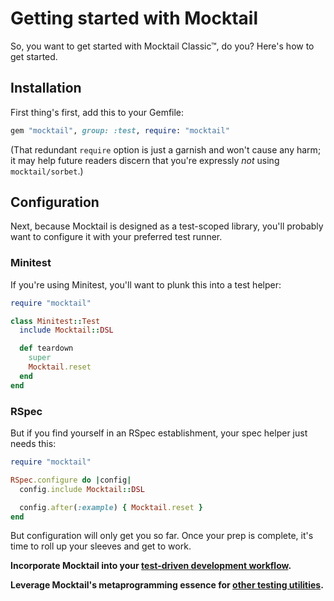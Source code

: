 # Getting started with Mocktail

So, you want to get started with Mocktail Classic™, do you? Here's how to get
started.

## Installation

First thing's first, add this to your Gemfile:

```ruby
gem "mocktail", group: :test, require: "mocktail"
```

(That redundant `require` option is just a garnish and won't cause any harm; it
may help future readers discern that you're expressly _not_ using
`mocktail/sorbet`.)

## Configuration

Next, because Mocktail is designed as a test-scoped library, you'll probably
want to configure it with your preferred test runner.

### Minitest

If you're using Minitest, you'll want to plunk this into a test helper:

```ruby
require "mocktail"

class Minitest::Test
  include Mocktail::DSL

  def teardown
    super
    Mocktail.reset
  end
end
```

### RSpec

But if you find yourself in an RSpec establishment, your spec helper just needs
this:

```ruby
require "mocktail"

RSpec.configure do |config|
  config.include Mocktail::DSL

  config.after(:example) { Mocktail.reset }
end
```

But configuration will only get you so far.  Once your prep is complete, it's
time to roll up your sleeves and get to work.

**Incorporate Mocktail into your [test-driven development workflow](tdd.md).**

**Leverage Mocktail's metaprogramming essence for [other testing utilities](other_uses.md).**
